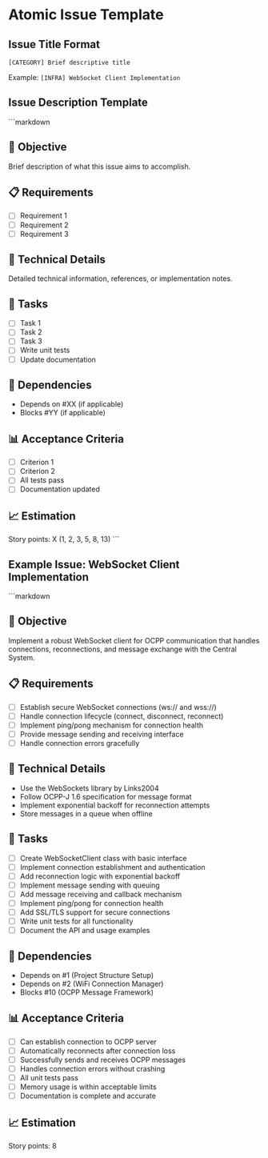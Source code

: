 # Atomic Issue Template

## Issue Title Format
`[CATEGORY] Brief descriptive title`

Example: `[INFRA] WebSocket Client Implementation`

## Issue Description Template

\`\`\`markdown
## 🎯 Objective
Brief description of what this issue aims to accomplish.

## 📋 Requirements
- [ ] Requirement 1
- [ ] Requirement 2
- [ ] Requirement 3

## 📝 Technical Details
Detailed technical information, references, or implementation notes.

## 🧩 Tasks
- [ ] Task 1
- [ ] Task 2
- [ ] Task 3
- [ ] Write unit tests
- [ ] Update documentation

## 🔗 Dependencies
- Depends on #XX (if applicable)
- Blocks #YY (if applicable)

## 📊 Acceptance Criteria
- [ ] Criterion 1
- [ ] Criterion 2
- [ ] All tests pass
- [ ] Documentation updated

## 📈 Estimation
Story points: X (1, 2, 3, 5, 8, 13)
\`\`\`

## Example Issue: WebSocket Client Implementation

\`\`\`markdown
## 🎯 Objective
Implement a robust WebSocket client for OCPP communication that handles connections, reconnections, and message exchange with the Central System.

## 📋 Requirements
- [ ] Establish secure WebSocket connections (ws:// and wss://)
- [ ] Handle connection lifecycle (connect, disconnect, reconnect)
- [ ] Implement ping/pong mechanism for connection health
- [ ] Provide message sending and receiving interface
- [ ] Handle connection errors gracefully

## 📝 Technical Details
- Use the WebSockets library by Links2004
- Follow OCPP-J 1.6 specification for message format
- Implement exponential backoff for reconnection attempts
- Store messages in a queue when offline

## 🧩 Tasks
- [ ] Create WebSocketClient class with basic interface
- [ ] Implement connection establishment and authentication
- [ ] Add reconnection logic with exponential backoff
- [ ] Implement message sending with queuing
- [ ] Add message receiving and callback mechanism
- [ ] Implement ping/pong for connection health
- [ ] Add SSL/TLS support for secure connections
- [ ] Write unit tests for all functionality
- [ ] Document the API and usage examples

## 🔗 Dependencies
- Depends on #1 (Project Structure Setup)
- Depends on #2 (WiFi Connection Manager)
- Blocks #10 (OCPP Message Framework)

## 📊 Acceptance Criteria
- [ ] Can establish connection to OCPP server
- [ ] Automatically reconnects after connection loss
- [ ] Successfully sends and receives OCPP messages
- [ ] Handles connection errors without crashing
- [ ] All unit tests pass
- [ ] Memory usage is within acceptable limits
- [ ] Documentation is complete and accurate

## 📈 Estimation
Story points: 8
